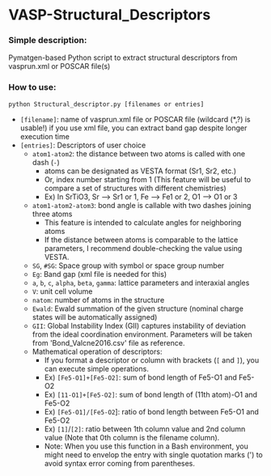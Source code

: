 # VASP-Structural_Descriptors

### Simple description:
Pymatgen-based Python script to extract structural descriptors from vasprun.xml or POSCAR file(s)

### How to use:
```
python Structural_descriptor.py [filenames or entries]
```
- `[filename]`: name of vasprun.xml file or POSCAR file (wildcard (*,?) is usable!)
    if you use xml file, you can extract band gap despite longer execution time
- `[entries]`: Descriptors of user choice
  - `atom1-atom2`: the distance between two atoms is called with one dash (`-`)
    - atoms can be designated as VESTA format (Sr1, Sr2, etc.)
    - Or, index number starting from 1 (This feature will be useful to compare a set of structures with different chemistries)
    - Ex) In SrTiO3, Sr --> Sr1 or 1, Fe --> Fe1 or 2, O1 --> O1 or 3
  - `atom1-atom2-atom3`: bond angle is callable with two dashes joining three atoms
    - This feature is intended to calculate angles for neighboring atoms
    - If the distance between atoms is comparable to the lattice parameters, I recommend double-checking the value using VESTA.
  - `SG`, `#SG`: Space group with symbol or space group number
  - `Eg`: Band gap (xml file is needed for this)
  - `a`, `b`, `c`, `alpha`, `beta`, `gamma`: lattice parameters and interaxial angles
  - `V`: unit cell volume
  - `natom`: number of atoms in the structure
  - `Ewald`: Ewald summation of the given structure (nominal charge states will be automatically assigned)
  - `GII`: Global Instability Index (GII) captures instability of deviation from the ideal coordination environment. Parameters will be taken from 'Bond_Valcne2016.csv' file as reference.
  - Mathematical operation of descriptors:
     - If you format a descriptor or column with brackets (`[` and `]`), you can execute simple operations.
     - Ex) `[Fe5-O1]+[Fe5-O2]`: sum of bond length of Fe5-O1 and Fe5-O2
     - Ex) `[11-O1]+[Fe5-O2]`: sum of bond length of (11th atom)-O1 and Fe5-O2
     - Ex) `[Fe5-O1]/[Fe5-O2`]: ratio of bond length between Fe5-O1 and Fe5-O2
     - Ex) `[1]`/`[2]`: ratio between 1th column value and 2nd column value
            (Note that 0th column is the filename column).
     - Note: When you use this function in a Bash environment, you might need to envelop the entry with single quotation marks (') to avoid syntax error coming from parentheses.
